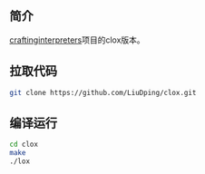 ## 简介

[craftinginterpreters](https://github.com/munificent/craftinginterpreters)项目的clox版本。

## 拉取代码

```bash
git clone https://github.com/LiuDping/clox.git
```

## 编译运行

```bash
cd clox
make
./lox
```